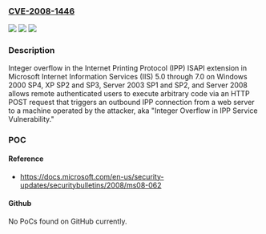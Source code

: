 ### [CVE-2008-1446](https://cve.mitre.org/cgi-bin/cvename.cgi?name=CVE-2008-1446)
![](https://img.shields.io/static/v1?label=Product&message=n%2Fa&color=blue)
![](https://img.shields.io/static/v1?label=Version&message=n%2Fa&color=blue)
![](https://img.shields.io/static/v1?label=Vulnerability&message=n%2Fa&color=brighgreen)

### Description

Integer overflow in the Internet Printing Protocol (IPP) ISAPI extension in Microsoft Internet Information Services (IIS) 5.0 through 7.0 on Windows 2000 SP4, XP SP2 and SP3, Server 2003 SP1 and SP2, and Server 2008 allows remote authenticated users to execute arbitrary code via an HTTP POST request that triggers an outbound IPP connection from a web server to a machine operated by the attacker, aka "Integer Overflow in IPP Service Vulnerability."

### POC

#### Reference
- https://docs.microsoft.com/en-us/security-updates/securitybulletins/2008/ms08-062

#### Github
No PoCs found on GitHub currently.

